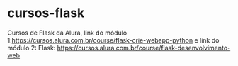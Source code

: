 # cursos-flask
Cursos de Flask da Alura, link do módulo 1:https://cursos.alura.com.br/course/flask-crie-webapp-python  e link do módulo 2: Flask: https://cursos.alura.com.br/course/flask-desenvolvimento-web
